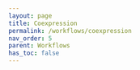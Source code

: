 ```yaml
---
layout: page
title: Coexpression
permalink: /workflows/coexpression
nav_order: 5
parent: Workflows
has_toc: false
---
```



